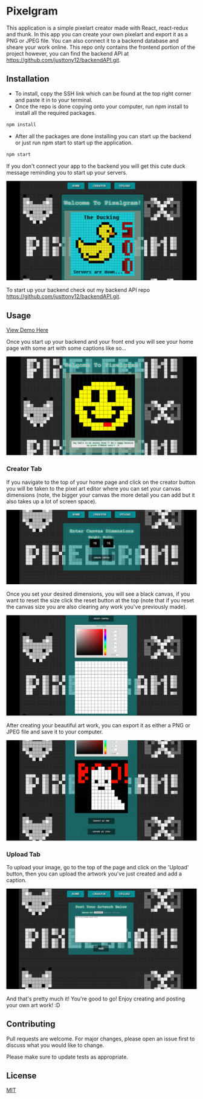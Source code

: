# Pixelgram

This application is a simple pixelart creator made with React, react-redux and thunk. In this app you can create your own pixelart and export it as a PNG or JPEG file. You can also connect it to a backend database and sheare your work online. This repo only contains the frontend portion of the project however, you can find the backend API at https://github.com/justtony12/backendAPI.git.

## Installation

* To install, copy the SSH link which can be found at the top right corner and paste it in to your terminal.
* Once the repo is done copying onto your computer, run npm install to install all the required packages.

```bash
npm install
```
* After all the packages are done installing you can start up the backend or just run npm start to start up the application.

```bash
npm start
```

If you don't connect your app to the backend you will get this cute duck message reminding you to start up your servers.

![Pixelgram Duck Page](/images/duckster.PNG)

To start up your backend check out my backend API repo https://github.com/justtony12/backendAPI.git.

## Usage

[View Demo Here](https://youtu.be/eX11hpcQ-qM)

Once you start up your backend and your front end you will see your home page with some art with some captions like so...

![Pixelgram Home Page](/images/workingSmile.PNG)

### Creator Tab

If you navigate to the top of your home page and click on the creator button you will be taken to the pixel art editor where you can set your canvas dimensions (note, the bigger your canvas the more detail you can add but it also takes up a lot of screen space).

![Pixelgram Canvas Setter](/images/canvasDem.PNG)

Once you set your desired dimensions, you will see a black canvas, if you want to reset the size click the reset button at the top (note that if you reset the canvas size you are also clearing any work you've previously made).

![Pixelgram Black Canvas](/images/newCanvas.PNG)


After creating your beautiful art work, you can export it as either a PNG or JPEG file and save it to your computer.

![Export Pixel Art](/images/boo.PNG)

### Upload Tab

To upload your image, go to the top of the page and click on the 'Upload' button, then you can upload the artwork you've just created and add a caption.

![Upload Page](/images/postBoo.PNG)

And that's pretty much it! You're good to go! Enjoy creating and posting your own art work! :D

## Contributing
Pull requests are welcome. For major changes, please open an issue first to discuss what you would like to change.

Please make sure to update tests as appropriate.

## License
[MIT](https://choosealicense.com/licenses/mit/)